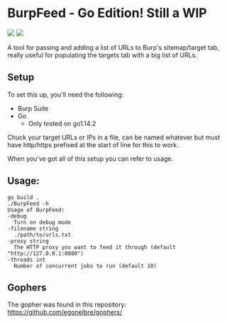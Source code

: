 # BurpFeed - Go Edition! Still a WIP
![](https://github.com/ZephrFish/BurpFeed/blob/master/LogoBurpFeed.png)
![](https://raw.githubusercontent.com/egonelbre/gophers/ac77b513f41f44a7805694063aaef16ccd95a9b3/vector/projects/network.svg)

A tool for passing and adding a list of URLs to Burp's sitemap/target tab, really useful for populating the targets tab with a big list of URLs. 

## Setup
To set this up, you'll need the following:
- Burp Suite
- Go 
  - Only tested on go1.14.2
  
Chuck your target URLs or IPs in a file, can be named whatever but must have http/https prefixed at the start of line for this to work.


When you've got all of this setup you can refer to usage.


## Usage:
```
go build .
./BurpFeed -h
Usage of BurpFeed:               
-debug         
  Turn on debug mode                            
-filename string
  ./path/to/urls.txt
-proxy string
  The HTTP proxy you want to feed it through (default "http://127.0.0.1:8080")     
-threads int
  Number of concurrent jobs to run (default 10) 
```


## Gophers
The gopher was found in this repository: https://github.com/egonelbre/gophers/
